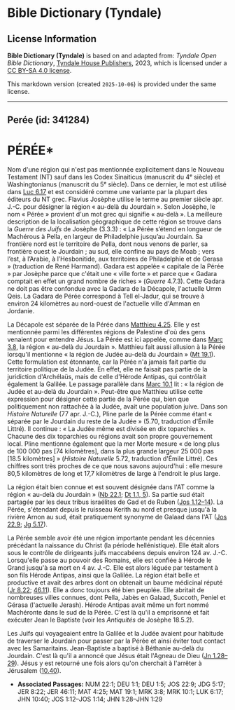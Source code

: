 # Bible Dictionary (Tyndale)

## License Information

**Bible Dictionary (Tyndale)** is based on and adapted from: _Tyndale Open Bible Dictionary_, [Tyndale House Publishers](https://tyndaleopenresources.com/), 2023, which is licensed under a [CC BY-SA 4.0 license](https://creativecommons.org/licenses/by-sa/4.0/legalcode.en).

This markdown version (created `2025-10-06`) is provided under the same license.



--------------------------------

## Perée (id: 341284)

PÉRÉE\*
=======

Nom d'une région qui n'est pas mentionnée explicitement dans le Nouveau Testament (NT) sauf dans les Codex Sinaiticus (manuscrit du 4ᵉ siècle) et Washingtonianus (manuscrit du 5ᵉ siècle). Dans ce dernier, le mot est utilisé dans [Luc 6\.17](https://ref.ly/Luke6:17) et est considéré comme une variante par la plupart des éditeurs du NT grec. Flavius Josèphe utilise le terme au premier siècle apr. J.\-C. pour désigner la région « au\-delà du Jourdain ». Selon Josèphe, le nom « Pérée » provient d'un mot grec qui signifie « au\-delà ». La meilleure description de la localisation géographique de cette région se trouve dans la *Guerre des Juifs* de Josèphe (3\.3\.3\) : « La Pérée s’étend en longueur de Machérous à Pella, en largeur de Philadelphie jusqu’au Jourdain. Sa frontière nord est le territoire de Pella, dont nous venons de parler, sa frontière ouest le Jourdain ; au sud, elle confine au pays de Moab ; vers l’est, à l’Arabie, à l’Hesbonitide, aux territoires de Philadelphie et de Gerasa » (traduction de René Harmand). Gadara est appelée « capitale de la Pérée » par Josèphe parce que c'était une « ville forte » et parce que « Gadara comptait en effet un grand nombre de riches » (*Guerre* 4\.7\.3\). Cette Gadara ne doit pas être confondue avec la Gadara de la Décapole, l'actuelle Umm Qeis. La Gadara de Pérée correspond à Tell el\-Jadur, qui se trouve à environ 24 kilomètres au nord\-ouest de l'actuelle ville d'Amman en Jordanie.

La Décapole est séparée de la Pérée dans [Matthieu 4\.25](https://ref.ly/Matt4:25). Elle y est mentionnée parmi les différentes régions de Palestine d'où des gens venaient pour entendre Jésus. La Pérée est ici appelée, comme dans [Marc 3\.8](https://ref.ly/Mark3:8), la région « au\-delà du Jourdain ». Matthieu fait aussi allusion à la Pérée lorsqu'il mentionne « la région de Judée au\-delà du Jourdain » ([Mt 19\.1](https://ref.ly/Matt19:1)). Cette formulation est étonnante, car la Pérée n'a jamais fait partie du territoire politique de la Judée. En effet, elle ne faisait pas partie de la juridiction d'Archélaüs, mais de celle d'Hérode Antipas, qui contrôlait également la Galilée. Le passage parallèle dans [Marc 10\.1](https://ref.ly/Mark10:1) lit : « la région de Judée et au\-delà du Jourdain ». Peut\-être que Matthieu utilise cette expression pour désigner cette partie de la Pérée qui, bien que politiquement non rattachée à la Judée, avait une population juive. Dans son *Histoire Naturelle* (77 apr. J.\-C.), Pline parle de la Pérée comme étant « séparée par le Jourdain du reste de la Judée » (5\.70, traduction d'Émile Littré). Il continue : « La Judée même est divisée en dix toparchies ». Chacune des dix toparchies ou régions avait son propre gouvernement local. Pline mentionne également que la mer Morte mesure « de long plus de 100 000 pas \[74 kilomètres], dans la plus grande largeur 25 000 pas \[18\.5 kilomètres] » (*Histoire Naturelle* 5\.72, traduction d'Émile Littré). Ces chiffres sont très proches de ce que nous savons aujourd'hui : elle mesure 80,5 kilomètres de long et 17,7 kilomètres de large à l'endroit le plus large.

La région était bien connue et est souvent désignée dans l'AT comme la région « au\-delà du Jourdain » ([Nb 22\.1](https://ref.ly/Num22:1); [Dt 1\.1, 5](https://ref.ly/Deut1:1,Deut1:5)). Sa partie sud était partagée par les deux tribus israélites de Gad et de Ruben ([Jos 1\.12–14](https://ref.ly/Josh1:12-Josh1:14)). La Pérée, s'étendant depuis le ruisseau Kerith au nord et presque jusqu'à la rivière Arnon au sud, était pratiquement synonyme de Galaad dans l'AT ([Jos 22\.9](https://ref.ly/Josh22:9); [Jg 5\.17](https://ref.ly/Judg5:17)).

La Pérée semble avoir été une région importante pendant les décennies précédant la naissance du Christ (la période hellénistique). Elle était alors sous le contrôle de dirigeants juifs maccabéens depuis environ 124 av. J.\-C. Lorsqu'elle passe au pouvoir des Romains, elle est confiée à Hérode le Grand jusqu'à sa mort en 4 av. J.\-C. Elle est alors léguée par testament à son fils Hérode Antipas, ainsi que la Galilée. La région était belle et productive et avait des arbres dont on obtenait un baume médicinal réputé ([Jr 8\.22](https://ref.ly/Jer8:22); [46\.11](https://ref.ly/Jer46:11)). Elle a donc toujours été bien peuplée. Elle abritait de nombreuses villes connues, dont Pella, Jabès en Galaad, Succoth, Peniel et Gérasa (l'actuelle Jerash). Hérode Antipas avait même un fort nommé Machéronte dans le sud de la Pérée. C'est là qu'il a emprisonné et fait exécuter Jean le Baptiste (voir les *Antiquités* de Josèphe 18\.5\.2\).

Les Juifs qui voyageaient entre la Galilée et la Judée avaient pour habitude de traverser le Jourdain pour passer par la Pérée et ainsi éviter tout contact avec les Samaritains. Jean\-Baptiste a baptisé à Béthanie au\-delà du Jourdain. C'est là qu'il a annoncé que Jésus était l'Agneau de Dieu ([Jn 1\.28–29](https://ref.ly/John1:28-John1:29)). Jésus y est retourné une fois alors qu'on cherchait à l'arrêter à Jérusalem ([10\.40](https://ref.ly/John10:40)).

* **Associated Passages:** NUM 22:1; DEU 1:1; DEU 1:5; JOS 22:9; JDG 5:17; JER 8:22; JER 46:11; MAT 4:25; MAT 19:1; MRK 3:8; MRK 10:1; LUK 6:17; JHN 10:40; JOS 1:12–JOS 1:14; JHN 1:28–JHN 1:29

